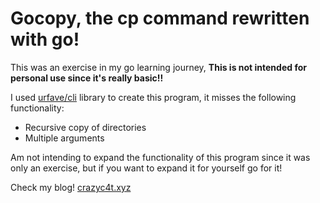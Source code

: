 # Gocopy, the cp command rewritten with go!

This was an exercise in my go learning journey, **This is not intended for personal use since it's really basic!!**

I used [urfave/cli](https://github.com/urfave/cli) library to create this program, it misses the following functionality:

- Recursive copy of directories
- Multiple arguments

Am not intending to expand the functionality of this program since it was only an exercise, but if you want to expand it for yourself go for it!

Check my blog! [crazyc4t.xyz](https://crazyc4t.xyz)
